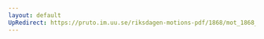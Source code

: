 ```yaml
---
layout: default
UpRedirect: https://pruto.im.uu.se/riksdagen-motions-pdf/1868/mot_1868__ak__90.pdf
---
```

